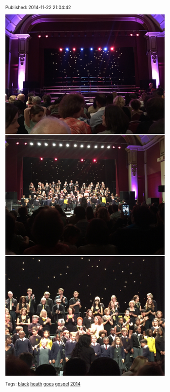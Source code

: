 


Published: 2014-11-22 21:04:42

![](103308570702-0.jpg)
![](103308570702-1.jpg)
![](103308570702-2.jpg)

Tags: [black](tag-black.md) [heath](tag-heath.md) [goes](tag-goes.md) [gospel](tag-gospel.md) [2014](tag-2014.md)
